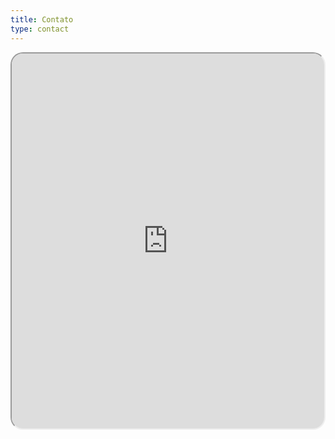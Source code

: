 ```yaml
---
title: Contato
type: contact
---
```


<div style="display:flex; justify-content:center;">
  <iframe
    id="autoScrollFrame"
    src="https://contato.pointerabc.com.br/contato/iframe"
    title="Pointer ABC - Contato"
    width=900px
    height=600px
    scrolling=no
    style="display:block; border-radius:20px; margin:auto; overflow:hidden"
  ></iframe>
</div>